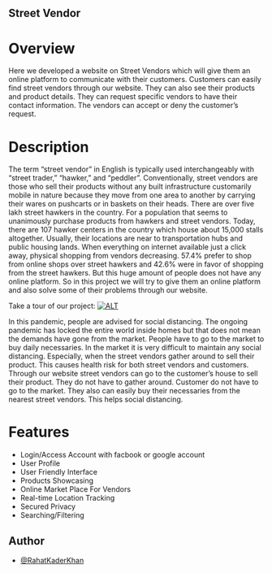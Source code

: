 ## Street Vendor

# Overview

Here we developed a website on Street Vendors which will give them an online platform to communicate with their customers. Customers can easily find street vendors through our website. They can also see their products and product details. They can request specific vendors to have their contact information. The vendors can accept or deny the customer’s request.

# Description

The term “street vendor” in English is typically used interchangeably with “street trader,” “hawker,” and “peddler”. Conventionally, street vendors are those who sell their products without any built infrastructure customarily mobile in nature because they move from one area to another by carrying their wares on pushcarts or in baskets on their heads. There are over five lakh street hawkers in the country. For a population that seems to unanimously purchase products from hawkers and street vendors. Today, there are 107 hawker centers in the country which house about 15,000 stalls altogether. Usually, their locations are near to transportation hubs and public housing lands. When everything on internet available just a click away, physical shopping from vendors decreasing. 57.4% prefer to shop from online shops over street hawkers and 42.6% were in favor of shopping from the street hawkers. But this huge amount of people does not have any online platform. So in this project we will try to give them an online platform and also solve some of their problems through our website.

Take a tour of our project:
[![ALT](https://youtube-md.vercel.app/EjKsh6TEwvg)](https://www.youtube.com/watch?v=EjKsh6TEwvg)

In this pandemic, people are advised for social distancing. The ongoing pandemic has locked the entire world inside homes but that does not mean the demands have gone from the market. People have to go to the market to buy daily necessaries. In the market it is very difficult to maintain any social distancing. Especially, when the street vendors gather around to sell their product. This causes health risk for both street vendors and customers. Through our website street vendors can go to the customer’s house to sell their product. They do not have to gather around. Customer do not have to go to the market. They also can easily buy their necessaries from the nearest street vendors. This helps social distancing.

# Features

- Login/Access Account with facbook or google account
- User Profile
- User Friendly Interface
- Products Showcasing
- Online Market Place For Vendors
- Real-time Location Tracking
- Secured Privacy
- Searching/Filtering

## Author

- [@RahatKaderKhan](https://github.com/rahatkader)
